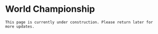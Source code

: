 # World Championship

```{admonition} Under Construction
This page is currently under construction. Please return later for more updates.
```